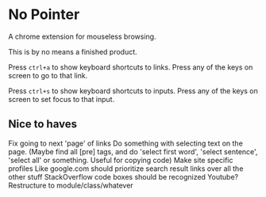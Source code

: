 # No Pointer
A chrome extension for mouseless browsing.

This is by no means a finished product. 

Press `ctrl+a` to show keyboard shortcuts to links. Press any of the keys on screen to go to that link.

Press `ctrl+s` to show keyboard shortcuts to inputs. Press any of the keys on screen to set focus to that input.

## Nice to haves
Fix going to next 'page' of links
Do something with selecting text on the page.
 (Maybe find all [pre] tags, and do 'select first word', 'select sentence', 'select all' or something. Useful for copying code)
Make site specific profiles 
    Like google.com should prioritize search result links over all the other stuff
    StackOverflow code boxes should be recognized
    Youtube?
Restructure to module/class/whatever